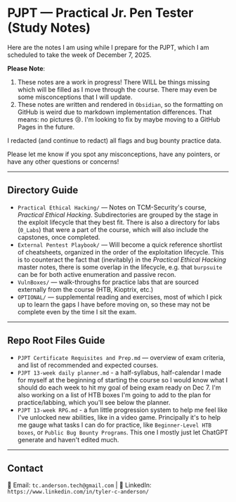 # PJPT — Practical Jr. Pen Tester (Study Notes)

Here are the notes I am using while I prepare for the PJPT, which I am scheduled to take the week of December 7, 2025.

**Please Note**: 
1) These notes are a work in progress! There WILL be things missing which will be filled as I move through the course. There may even be some misconceptions that I will update.
2) These notes are written and rendered in `Obsidian`, so the formatting on GitHub is weird due to markdown implementation differences. That means: no pictures 😢. I'm looking to fix by maybe moving to a GitHub Pages in the future.

I redacted (and continue to redact) all flags and bug bounty practice data.

Please let me know if you spot any misconceptions, have any pointers, or have any other questions or concerns!

---

## Directory Guide
- `Practical Ethical Hacking/` — Notes on TCM-Security's course, _Practical Ethical Hacking_.  Subdirectories are grouped by the stage in the exploit lifecycle that they best fit. There is also a directory for labs (`0_Labs`) that were a part of the course, which will also include the capstones, once completed.
- `External Pentest Playbook/` — Will become a quick reference shortlist of cheatsheets, organized in the order of the exploitation lifecycle. This is to counteract the fact that (inevitably) in the _Practical Ethical Hacking_ master notes, there is some overlap in the lifecycle, e.g. that `burpsuite` can be for both active enumeration and passive recon.
- `VulnBoxes/` — walk-throughs for practice labs that are sourced externally from the course (HTB, Kioptrix, etc.)
- `OPTIONAL/` — supplemental reading and exercises, most of which I pick up to learn the gaps I have before moving on, so these may not be complete even by the time I sit the exam.

---

## Repo Root Files Guide
- `PJPT Certificate Requisites and Prep.md` — overview of exam criteria, and list of recommended and expected courses.
- `PJPT 13-week daily planner.md` - a half-syllabus, half-calendar I made for myself at the beginning of starting the course so I would know what I should do each week to hit my goal of being exam ready on Dec 7. I'm also working on a list of HTB boxes I'm going to add to the plan for practice/labbing, which you'll see below the planner.
- `PJPT 13-week RPG.md` - a fun little progression system to help me feel like I've unlocked new abilities, like in a video game. Principally it's to help me gauge what tasks I can do for practice, like `Beginner-Level HTB boxes`, or `Public Bug Bounty Programs`. This one I mostly just let ChatGPT generate and haven't edited much.

---

## Contact
📧 Email: `tc.anderson.tech@gmail.com` | 
🔗 LinkedIn: `https://www.linkedin.com/in/tyler-c-anderson/`
